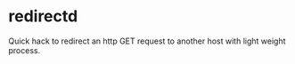 # redirectd
Quick hack to redirect an http GET request to another host with light weight process.




